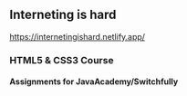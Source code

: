## Interneting is hard
https://internetingishard.netlify.app/

### HTML5 & CSS3 Course
#### Assignments for JavaAcademy/Switchfully
